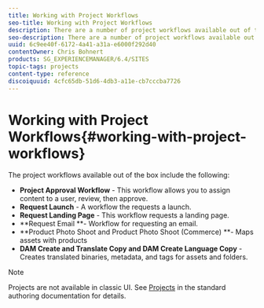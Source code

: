 ```yaml
---
title: Working with Project Workflows
seo-title: Working with Project Workflows
description: There are a number of project workflows available out of the box.
seo-description: There are a number of project workflows available out of the box.
uuid: 6c9ee40f-6172-4a41-a31a-e6000f292d40
contentOwner: Chris Bohnert
products: SG_EXPERIENCEMANAGER/6.4/SITES
topic-tags: projects
content-type: reference
discoiquuid: 4cfc65db-51d6-4db3-a11e-cb7cccba7726
---
```


# Working with Project Workflows{#working-with-project-workflows}

The project workflows available out of the box include the following:

* **Project Approval Workflow** - This workflow allows you to assign content to a user, review, then approve.
* **Request Launch** - A workflow the requests a launch.
* **Request Landing Page** - This workflow requests a landing page.
* **Request Email **- Workflow for requesting an email.
* **Product Photo Shoot and Product Photo Shoot (Commerce) **- Maps assets with products
* **DAM Create and Translate Copy and DAM Create Language Copy** - Creates translated binaries, metadata, and tags for assets and folders.

>[!NOTE]
>
>Projects are not available in classic UI. See [Projects](/help/sites-authoring/projects.md) in the standard authoring documentation for details.

